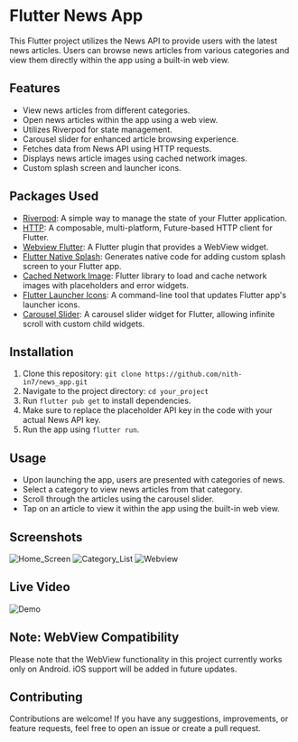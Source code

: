 # Flutter News App

This Flutter project utilizes the News API to provide users with the latest news articles. Users can browse news articles from various categories and view them directly within the app using a built-in web view.

## Features

- View news articles from different categories.
- Open news articles within the app using a web view.
- Utilizes Riverpod for state management.
- Carousel slider for enhanced article browsing experience.
- Fetches data from News API using HTTP requests.
- Displays news article images using cached network images.
- Custom splash screen and launcher icons.

## Packages Used

- [Riverpod](https://pub.dev/packages/riverpod): A simple way to manage the state of your Flutter application.
- [HTTP](https://pub.dev/packages/http): A composable, multi-platform, Future-based HTTP client for Flutter.
- [Webview Flutter](https://pub.dev/packages/webview_flutter): A Flutter plugin that provides a WebView widget.
- [Flutter Native Splash](https://pub.dev/packages/flutter_native_splash): Generates native code for adding custom splash screen to your Flutter app.
- [Cached Network Image](https://pub.dev/packages/cached_network_image): Flutter library to load and cache network images with placeholders and error widgets.
- [Flutter Launcher Icons](https://pub.dev/packages/flutter_launcher_icons): A command-line tool that updates Flutter app's launcher icons.
- [Carousel Slider](https://pub.dev/packages/carousel_slider): A carousel slider widget for Flutter, allowing infinite scroll with custom child widgets.

## Installation

1. Clone this repository: `git clone https://github.com/nith-in7/news_app.git`
2. Navigate to the project directory: `cd your_project`
3. Run `flutter pub get` to install dependencies.
4. Make sure to replace the placeholder API key in the code with your actual News API key.
5. Run the app using `flutter run`.

## Usage

- Upon launching the app, users are presented with categories of news.
- Select a category to view news articles from that category.
- Scroll through the articles using the carousel slider.
- Tap on an article to view it within the app using the built-in web view.

## Screenshots

![Home_Screen](https://github.com/nith-in7/news_app/assets/124262214/90a298e9-999c-432d-80fb-0c9d3927a57a)
![Category_List](https://github.com/nith-in7/news_app/assets/124262214/a0ef6222-e93a-4985-bea9-b01870bbeec0)
![Webview](https://github.com/nith-in7/news_app/assets/124262214/35591ce8-482b-40e4-874b-3c511f344b7f)



## Live Video

![Demo](https://github.com/nith-in7/news_app/assets/124262214/42762f53-0542-4493-930a-49ba490ba460)


## Note: WebView Compatibility

Please note that the WebView functionality in this project currently works only on Android. iOS support will be added in future updates.


## Contributing

Contributions are welcome! If you have any suggestions, improvements, or feature requests, feel free to open an issue or create a pull request.


